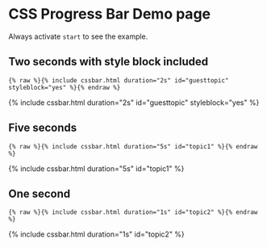 
# CSS Progress Bar Demo page

Always activate `start` to see the example.

## Two seconds with style block included

```liquid
{% raw %}{% include cssbar.html duration="2s" id="guesttopic" styleblock="yes" %}{% endraw %}
```

{% include cssbar.html duration="2s" id="guesttopic" styleblock="yes" %}

## Five seconds 

```liquid
{% raw %}{% include cssbar.html duration="5s" id="topic1" %}{% endraw %}
```

{% include cssbar.html duration="5s" id="topic1" %}

## One second 

```liquid
{% raw %}{% include cssbar.html duration="1s" id="topic2" %}{% endraw %}
```

{% include cssbar.html duration="1s" id="topic2" %}

